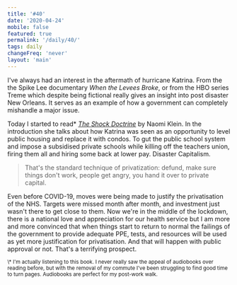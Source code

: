 ```yaml
---
title: '#40'
date: '2020-04-24'
mobile: false
featured: true
permalink: '/daily/40/'
tags: daily
changeFreq: 'never'
layout: 'main'
---
```


I've always had an interest in the aftermath of hurricane Katrina. From the the Spike Lee documentary _When the Levees Broke_, or from the HBO series Treme which despite being fictional really gives an insight into post disaster New Orleans. It serves as an example of how a government can completely mishandle a major issue.

Today I started to read\* [_The Shock Doctrine_](https://www.waterstones.com/book/the-shock-doctrine/naomi-klein//9780141024530) by Naomi Klein. In the introduction she talks about how Katrina was seen as an opportunity to level public housing and replace it with condos. To gut the public school system and impose a subsidised private schools while killing off the teachers union, firing them all and hiring some back at lower pay. Disaster Capitalism.

> That's the standard technique of privatization: defund, make sure things don't work, people get angry, you hand it over to private capital.

Even before COVID-19, moves were being made to justify the privatisation of the NHS. Targets were missed month after month, and investment just wasn't there to get close to them. Now we're in the middle of the lockdown, there is a national love and appreciation for our health service but I am more and more convinced that when things start to return to normal the failings of the government to provide adequate PPE, tests, and resources will be used as yet more justification for privatisation. And that will happen with public approval or not. That's a terrifying prospect.

<small>
  \* I'm actually listening to this book. I never really saw the appeal of audiobooks over reading
  before, but with the removal of my commute I've been struggling to find good time to turn pages.
  Audiobooks are perfect for my post-work walk.
</small>
